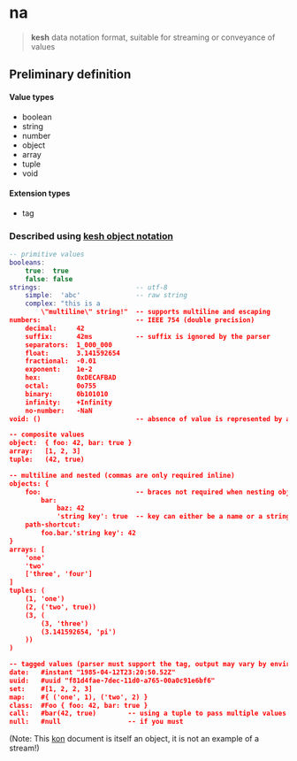 # na

> **kesh** data notation format, suitable for streaming or conveyance of values

## Preliminary definition

#### Value types

- boolean
- string
- number
- object
- array
- tuple
- void

#### Extension types

- tag

### Described using [kesh object notation](https://github.com/kesh-lang/kon)

```lua
-- primitive values
booleans:
    true:  true
    false: false
strings:                        -- utf-8
    simple:  'abc'              -- raw string
    complex: "this is a
        \"multiline\" string!"  -- supports multiline and escaping
numbers:                        -- IEEE 754 (double precision)
    decimal:     42
    suffix:      42ms           -- suffix is ignored by the parser
    separators:  1_000_000
    float:       3.141592654
    fractional:  -0.01
    exponent:    1e-2
    hex:         0xDECAFBAD
    octal:       0o755
    binary:      0b101010
    infinity:    +Infinity
    no-number:   -NaN
void: ()                        -- absence of value is represented by an empty tuple

-- composite values
object:  { foo: 42, bar: true }
array:   [1, 2, 3]
tuple:   (42, true)

-- multiline and nested (commas are only required inline)
objects: {
    foo:                        -- braces not required when nesting objects
        bar:
            baz: 42
            'string key': true  -- key can either be a name or a string
    path-shortcut:
        foo.bar.'string key': 42
}
arrays: [
    'one'
    'two'
    ['three', 'four']
]
tuples: (
    (1, 'one')
    (2, ('two', true))
    (3, (
        (3, 'three')
        (3.141592654, 'pi')
    ))
)

-- tagged values (parser must support the tag, output may vary by environment)
date:   #instant "1985-04-12T23:20:50.52Z"
uuid:   #uuid "f81d4fae-7dec-11d0-a765-00a0c91e6bf6"
set:    #[1, 2, 2, 3]
map:    #{ ('one', 1), ('two', 2) }
class:  #Foo { foo: 42, bar: true }
call:   #bar(42, true)        -- using a tuple to pass multiple values (rpc)
null:   #null                 -- if you must
```

(Note: This [kon](https://github.com/kesh-lang/kon) document is itself an object, it is not an example of a stream!)
